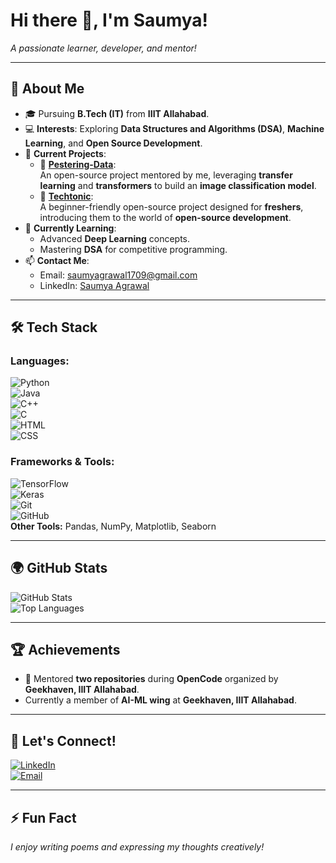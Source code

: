 

# **Hi there 👋, I'm Saumya!**  
_A passionate learner, developer, and mentor!_  

---

## 🌟 **About Me**  
- 🎓 Pursuing **B.Tech (IT)** from **IIIT Allahabad**.  
- 💻 **Interests**: Exploring **Data Structures and Algorithms (DSA)**, **Machine Learning**, and **Open Source Development**.  
- 🚀 **Current Projects**:  
  - 🔹 [**Pestering-Data**](https://github.com/opencodeiiita/Pestering-Data):  
    An open-source project mentored by me, leveraging **transfer learning** and **transformers** to build an **image classification model**.  
  - 🔹 [**Techtonic**](https://github.com/opencodeiiita/Techtonic):  
    A beginner-friendly open-source project designed for **freshers**, introducing them to the world of **open-source development**.  
- 🌱 **Currently Learning**:  
  - Advanced **Deep Learning** concepts.  
  - Mastering **DSA** for competitive programming.  
- 📫 **Contact Me**:  
  - Email: [saumyagrawal1709@gmail.com](mailto:saumyagrawal1709@gmail.com)  
  - LinkedIn: [Saumya Agrawal](https://www.linkedin.com/in/saumya-agrawal-370185313/)  

---

## 🛠️ **Tech Stack**  
### **Languages:**  
![Python](https://img.shields.io/badge/Python-3776AB?style=for-the-badge&logo=python&logoColor=white)  
![Java](https://img.shields.io/badge/Java-ED8B00?style=for-the-badge&logo=java&logoColor=white)  
![C++](https://img.shields.io/badge/C++-00599C?style=for-the-badge&logo=cplusplus&logoColor=white)  
![C](https://img.shields.io/badge/C-00599C?style=for-the-badge&logo=c&logoColor=white)  
![HTML](https://img.shields.io/badge/HTML-E34F26?style=for-the-badge&logo=html5&logoColor=white)  
![CSS](https://img.shields.io/badge/CSS-1572B6?style=for-the-badge&logo=css3&logoColor=white)  

### **Frameworks & Tools:**  
![TensorFlow](https://img.shields.io/badge/TensorFlow-FF6F00?style=for-the-badge&logo=tensorflow&logoColor=white)  
![Keras](https://img.shields.io/badge/Keras-D00000?style=for-the-badge&logo=keras&logoColor=white)  
![Git](https://img.shields.io/badge/Git-F05032?style=for-the-badge&logo=git&logoColor=white)  
![GitHub](https://img.shields.io/badge/GitHub-181717?style=for-the-badge&logo=github&logoColor=white)  
**Other Tools:** Pandas, NumPy, Matplotlib, Seaborn  

---

## 🌍 **GitHub Stats**  
![GitHub Stats](https://github-readme-stats.vercel.app/api?username=saumyacoder1709&show_icons=true&theme=radical)  
![Top Languages](https://github-readme-stats.vercel.app/api/top-langs/?username=saumyacoder1709&layout=compact&theme=radical)

---

## 🏆 **Achievements**  
- 🏅 Mentored **two repositories** during **OpenCode** organized by **Geekhaven, IIIT Allahabad**.
- Currently a member of **AI-ML wing** at **Geekhaven, IIIT Allahabad**.

---

## 🤝 **Let's Connect!**  
[![LinkedIn](https://img.shields.io/badge/LinkedIn-0A66C2?style=for-the-badge&logo=linkedin&logoColor=white)](https://www.linkedin.com/in/saumya-agrawal-370185313/)  
[![Email](https://img.shields.io/badge/Email-D14836?style=for-the-badge&logo=gmail&logoColor=white)](mailto:saumyagrawal1709@gmail.com)  

---

## ⚡ **Fun Fact**  
_I enjoy writing poems and expressing my thoughts creatively!_  

